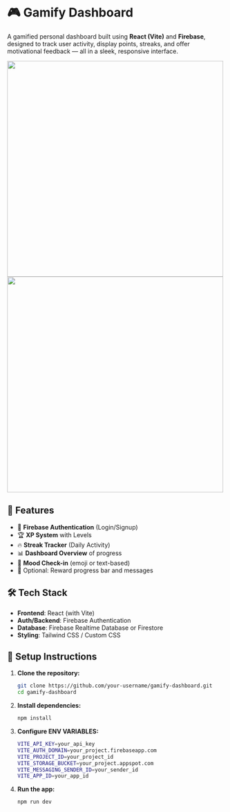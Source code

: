 # 🎮 Gamify Dashboard

A gamified personal dashboard built using **React (Vite)** and **Firebase**, designed to track user activity, display points, streaks, and offer motivational feedback — all in a sleek, responsive interface.

<img style="height:500px" src="https://i.postimg.cc/LH7N3ySt/gamify-1.png"/>
<img style="height:500px" src="https://i.postimg.cc/5yPF0714/gamify-2.png"/>

## 🚀 Features

- 🔐 **Firebase Authentication** (Login/Signup)
- 🏆 **XP System** with Levels
- 🔥 **Streak Tracker** (Daily Activity)
- 📊 **Dashboard Overview** of progress
- 💬 **Mood Check-in** (emoji or text-based)
- 🎯 Optional: Reward progress bar and messages

## 🛠️ Tech Stack

- **Frontend**: React (with Vite)
- **Auth/Backend**: Firebase Authentication
- **Database**: Firebase Realtime Database or Firestore
- **Styling**: Tailwind CSS / Custom CSS


## 🔧 Setup Instructions

1. **Clone the repository:**
   ```bash
   git clone https://github.com/your-username/gamify-dashboard.git
   cd gamify-dashboard
2. **Install dependencies:**
   ```bash
   npm install

3. **Configure ENV VARIABLES:**
   ```bash
   VITE_API_KEY=your_api_key
   VITE_AUTH_DOMAIN=your_project.firebaseapp.com
   VITE_PROJECT_ID=your_project_id
   VITE_STORAGE_BUCKET=your_project.appspot.com
   VITE_MESSAGING_SENDER_ID=your_sender_id
   VITE_APP_ID=your_app_id

4. **Run the app:**
   ```bash
   npm run dev

